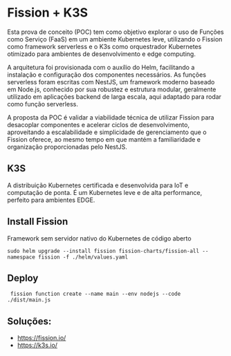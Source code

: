 # Fission + K3S

Esta prova de conceito (POC) tem como objetivo explorar o uso de Funções como Serviço (FaaS) em um ambiente Kubernetes leve, utilizando o Fission como framework serverless e o K3s como orquestrador Kubernetes otimizado para ambientes de desenvolvimento e edge computing.

A arquitetura foi provisionada com o auxílio do Helm, facilitando a instalação e configuração dos componentes necessários. As funções serverless foram escritas com NestJS, um framework moderno baseado em Node.js, conhecido por sua robustez e estrutura modular, geralmente utilizado em aplicações backend de larga escala, aqui adaptado para rodar como função serverless.

A proposta da POC é validar a viabilidade técnica de utilizar Fission para desacoplar componentes e acelerar ciclos de desenvolvimento, aproveitando a escalabilidade e simplicidade de gerenciamento que o Fission oferece, ao mesmo tempo em que mantém a familiaridade e organização proporcionadas pelo NestJS.

## K3S 

A distribuição Kubernetes certificada e desenvolvida para IoT e computação de ponta. É um Kubernetes leve e de alta performance, perfeito para ambientes EDGE.

## Install Fission

Framework sem servidor nativo do Kubernetes de código aberto

`sudo helm upgrade --install fission fission-charts/fission-all --namespace fission -f ./helm/values.yaml`


## Deploy


` fission function create --name main --env nodejs --code ./dist/main.js`

## Soluções:
- https://fission.io/
- https://k3s.io/